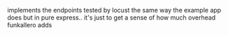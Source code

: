 implements the endpoints tested by locust the same way the example app does but in pure express.. it's just to get a sense of how much overhead funkallero adds
